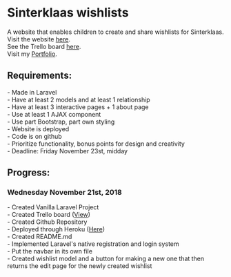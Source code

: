 <h1>Sinterklaas wishlists</h1>
<p>A website that enables children to create and share wishlists for Sinterklaas.<br />
Visit the website <a href="https://murmuring-woodland-16654.herokuapp.com/">here</a>.<br />
See the Trello board <a href="https://trello.com/b/jt0bSx8M/sinterklaas">here</a>.<br />
Visit my <a href="http://www.doriekeberends.nl">Portfolio</a>.</p>

<h2>Requirements:</h2>
- Made in Laravel<br />
- Have at least 2 models and at least 1 relationship<br />
- Have at least 3 interactive pages + 1 about page<br />
- Use at least 1 AJAX component<br />
- Use part Bootstrap, part own styling<br />
- Website is deployed <br />
- Code is on github<br />
- Prioritize functionality, bonus points for design and creativity<br />
- Deadline: Friday November 23st, midday<br />

<h2>Progress:</h2>

<h3>Wednesday November 21st, 2018</h3>
- Created Vanilla Laravel Project<br />
- Created Trello board (<a href="https://trello.com/b/jt0bSx8M/sinterklaas">View</a>)<br />
- Created Github Repository <br />
- Deployed through Heroku (<a href="https://murmuring-woodland-16654.herokuapp.com/">Here</a>)<br />
- Created README.md<br />
- Implemented Laravel's native registration and login system<br />
- Put the navbar in its own file<br />
- Created wishlist model and a button for making a new one that then returns the edit page for the newly created wishlist<br />